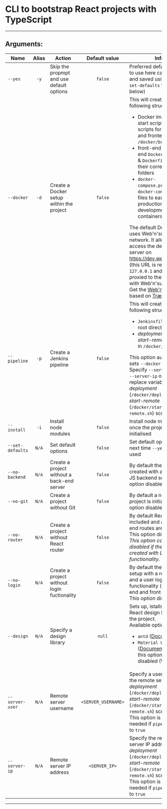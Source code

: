 # CLI to bootstrap React projects with TypeScript
---

## Arguments:
| Name | Alias | Action | Default value | Info |
| ---- | :---: | ------ | :-----------: | ---- |
| `--yes` | `-y` | Skip the propmpt and use default options | `false` | Preferred default options to use here can be set and saved using the `--set-defaults` flag (see below)
| `--docker` | `-d` | Create a Docker setup within the project | `false` | This will create the following structure: <ul><li>Docker image build & start scripts (separate scripts for backend and frontend) in `/docker/build/*`</li><li>front-end and back-end `Dockerfile.prod` & `Dockerfile.dev` in their corresponding folders</li><li>`docker-compose.prod.yml` & `docker-compose.yml` files to easily spin up production and development containers</li></ul>The default Docker setup uses Web'n'surF Docker network. It allows you to access the development server on https://dev.webnsurf.com (this URL is resolving to `127.0.0.1` and is then proxied to the container with Web'n'surF proxy). Get the [Web'n'surF proxy](https://github.com/webnsurf/proxy) based on [Træfik](https://docs.traefik.io/)
| `--pipeline` | `-p` | Create a Jenkins pipeline | `false` | This will create the following structure: <ul><li>`Jenkinsfile` in the root directory</li><li>_deployment_ and _start-remote_ scripts in `/docker/*`</li></ul>This option automatically sets `--docker` to `true`.<br />Specify `--server-user` & `--server-ip` options to replace variables in the _deployment_ (`/docker/deploy.sh`) and _start-remote_ (`/docker/start-remote.sh`) scripts
| `--install` | `-i` | Install node modules | `false` | Install node modules once the project is initialised
| `--set-defaults` | `N/A` | Set default options | `false` | Set default options to use next time `--yes(-y)` is used
| `--no-backend` | `N/A` | Create a project without a back-end server | `false` | By default the project is created with an Express JS backend server. This option disables that.
| `--no-git` | `N/A` | Create a project without Git | `false` | By default a new Git project is initiated. This option disables that.
| `--no-router` | `N/A` | Create a project without React router | `false` | By default React router is included and a few front-end routes are set up. This option disables that.<br />_This option can not be disabled if the project is created with Login functionality._
| `--no-login` | `N/A` | Create a project without login fuctionality | `false` | By default the project is setup with a redux store and a user login functionality (both back-end and front-end logic). This option disables that
| `--design` | `N/A` | Specify a design library | `null` | Sets up, istalls and uses a React design library in the project.<Br />Available options:<ul><li>`antd` ([Documentation](https://ant.design/docs/react/introduce))</li><li>`Material UI` ([Documentation](https://material-ui.com/getting-started/templates/)) - this option is currently disabled (WIP)</li></ul>
| `--server-user` | `N/A` | Remote server username | `<SERVER_USERNAME>` | Specify a username on the remote server for the _deployment_ (`/docker/deploy.sh`) and _start-remote_ (`/docker/start-remote.sh`) scripts to use.<br />This option is only needed if `pipeline` is set to `true`
| `--server-ip` | `N/A` | Remote server IP address | `<SERVER_IP>` | Specify the remote server IP address for the _deployment_ (`/docker/deploy.sh`) and _start-remote_ (`/docker/start-remote.sh`) scripts to use.<br />This option is only needed if `pipeline` is set to `true`
---
